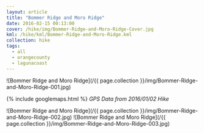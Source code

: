 ```yaml
---
layout: article
title: "Bommer Ridge and Moro Ridge"
date: 2016-02-15 00:13:00
cover: /hike/img/Bommer-Ridge-and-Moro-Ridge-Cover.jpg
kml: /hike/kml/Bommer-Ridge-and-Moro-Ridge.kml
collection: hike
tags:
  - all
  - orangecounty
  - lagunacoast
---
```


![Bommer Ridge and Moro Ridge](/{{ page.collection }}/img/Bommer-Ridge-and-Moro-Ridge-001.jpg)

<!--more-->

{% include googlemaps.html %}
*GPS Data from 2016/01/02 Hike*

![Bommer Ridge and Moro Ridge](/{{ page.collection }}/img/Bommer-Ridge-and-Moro-Ridge-002.jpg)
![Bommer Ridge and Moro Ridge](/{{ page.collection }}/img/Bommer-Ridge-and-Moro-Ridge-003.jpg)
